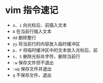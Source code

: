 # vim 指令速记

- `a, i` 向光标后、前插入文本
- `A` 在当前行插入文本
- `dd` 删除整行
- `yy` 将当前行的内容放入临时缓冲区
- `p, P` 将临时缓冲区中的文本放入光标后、前
- `s, S` 删除光标处字符，删除当前行
- `:w` 保存文件但不退出
- `:wq` 保存文件并退出
- `q` 不保存文件，退出
